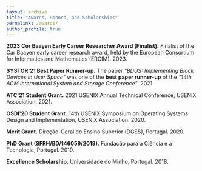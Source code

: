```yaml
---
layout: archive
title: "Awards, Honors, and Scholarships"
permalink: /awards/
author_profile: true
---
```


**2023 Cor Baayen Early Career Researcher Award (Finalist).** Finalist of the Car Baayen early career research award, held by the European Consortium for Informatics and Mathematics (ERCIM). 2023.    

**SYSTOR'21 Best Paper Runner-up.** The paper *"BDUS: Implementing Block Devices in User Space"* was one of the **best paper runner-up** of the *"14th ACM International System and Storage Conference"*. 2021.    

**ATC'21 Student Grant.** 2021 USENIX Annual Technical Conference, USENIX Association. 2021.    

**OSDI'20 Student Grant.** 14th USENIX Symposium on Operating Systems Design and Implementation, USENIX Association. 2020.

**Merit Grant.** Direção-Geral do Ensino Superior (DGES), Portugal. 2020.

**PhD Grant (SFRH/BD/146059/2019).** Fundação para a Ciência e a Tecnologia, Portugal. 2019.

**Excellence Scholarship.** Universidade do Minho, Portugal. 2018.